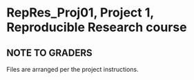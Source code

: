 # RepRes_Proj01, Project 1, Reproducible Research course

## NOTE TO GRADERS
Files are arranged per the project instructions.
